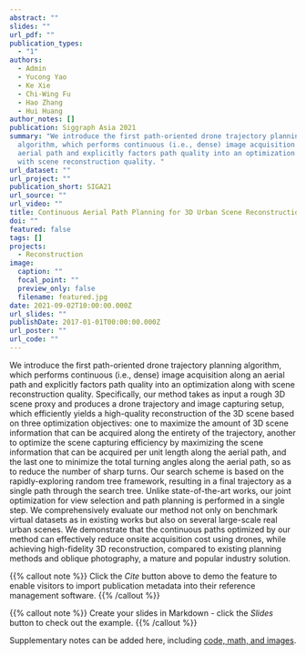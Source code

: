 ```yaml
---
abstract: ""
slides: ""
url_pdf: ""
publication_types:
  - "1"
authors:
  - Admin
  - Yucong Yao
  - Ke Xie
  - Chi-Wing Fu
  - Hao Zhang
  - Hui Huang
author_notes: []
publication: Siggraph Asia 2021
summary: "We introduce the first path-oriented drone trajectory planning
  algorithm, which performs continuous (i.e., dense) image acquisition along an
  aerial path and explicitly factors path quality into an optimization along
  with scene reconstruction quality. "
url_dataset: ""
url_project: ""
publication_short: SIGA21
url_source: ""
url_video: ""
title: Continuous Aerial Path Planning for 3D Urban Scene Reconstruction
doi: ""
featured: false
tags: []
projects:
  - Reconstruction
image:
  caption: ""
  focal_point: ""
  preview_only: false
  filename: featured.jpg
date: 2021-09-02T10:00:00.000Z
url_slides: ""
publishDate: 2017-01-01T00:00:00.000Z
url_poster: ""
url_code: ""
---
```

We introduce the first path-oriented drone trajectory planning algorithm, which performs continuous (i.e., dense) image acquisition along an aerial path and explicitly factors path quality into an optimization along with scene reconstruction quality. Specifically, our method takes as input a rough 3D scene proxy and produces a drone trajectory and image capturing setup, which efficiently yields a high-quality reconstruction of the 3D scene based on three optimization objectives: one to maximize the amount of 3D scene information that can be acquired along the entirety of the trajectory, another to optimize the scene capturing efficiency by maximizing the scene information that can be acquired per unit length along the aerial path, and the last one to minimize the total turning angles along the aerial path, so as to reduce the number of sharp turns. Our search scheme is based on the rapidly-exploring random tree framework, resulting in a final trajectory as a single path through the search tree. Unlike state-of-the-art works, our joint optimization for view selection and path planning is performed in a single step. We comprehensively evaluate our method not only on benchmark virtual datasets as in existing works but also on several large-scale real urban scenes. We demonstrate that the continuous paths optimized by our method can effectively reduce onsite acquisition cost using drones, while achieving high-fidelity 3D reconstruction, compared to existing planning methods and oblique photography, a mature and popular industry solution.



{{% callout note %}}
Click the *Cite* button above to demo the feature to enable visitors to import publication metadata into their reference management software.
{{% /callout %}}

{{% callout note %}}
Create your slides in Markdown - click the *Slides* button to check out the example.
{{% /callout %}}

Supplementary notes can be added here, including [code, math, and images](https://wowchemy.com/docs/writing-markdown-latex/).